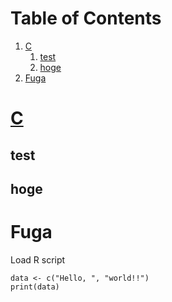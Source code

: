 
# Table of Contents

1.  [C](#org7037e1e)
    1.  [test](#org040c044)
    2.  [hoge](#org648fdd3)
2.  [Fuga](#org9fc6c57)



<a id="org7037e1e"></a>

# [C](file:///Users/ahayashi/Documents/GitHub/study/C/meikai_nyuumon.txt)


<a id="org040c044"></a>

## test


<a id="org648fdd3"></a>

## hoge


<a id="org9fc6c57"></a>

# Fuga

Load R script

    data <- c("Hello, ", "world!!")
    print(data)


